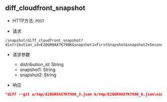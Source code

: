 ## diff_cloudfront_snapshot

- HTTP方法: `POST`

- 请求
```http request
/snapshot/diff_cloudfront_snapshot?distribution_id=E20GR9AX7K798K&snapshot1=FirstSnapshot&snapshot2=SecondSnapshot
```

- 请求参数
    - distribution_id: String
    - snapshot1: String
    - snapshot2: String


- 响应
```json
"diff --git a/tmp/E20GR9AX7K798K_3.json b/tmp/E20GR9AX7K798K_6.json\nindex 4bded46..cb7824e 100644\n--- a/tmp/E20GR9AX7K798K_3.json\n+++ b/tmp/E20GR9AX7K798K_6.json\n@@ -99,7 +99,7 @@\n     \"CustomErrorResponses\": {\n         \"Quantity\": 0\n     },\n-    \"Comment\": \"my test for cf\",\n+    \"Comment\": \"my test for cf a new one\",\n     \"Logging\": {\n         \"Enabled\": false,\n         \"IncludeCookies\": false,\n"
```
